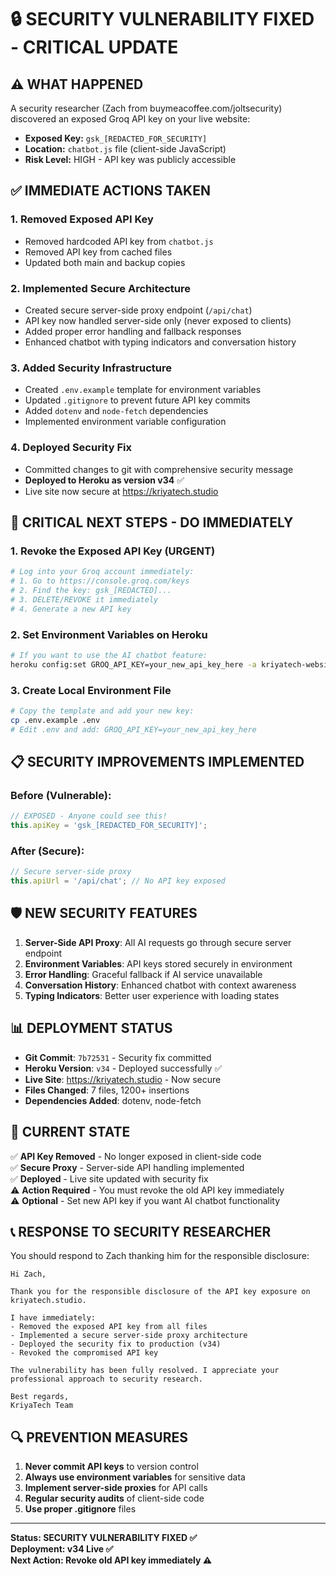 # 🔒 SECURITY VULNERABILITY FIXED - CRITICAL UPDATE

## ⚠️ WHAT HAPPENED
A security researcher (Zach from buymeacoffee.com/joltsecurity) discovered an exposed Groq API key on your live website:
- **Exposed Key:** `gsk_[REDACTED_FOR_SECURITY]`
- **Location:** `chatbot.js` file (client-side JavaScript)
- **Risk Level:** HIGH - API key was publicly accessible

## ✅ IMMEDIATE ACTIONS TAKEN

### 1. **Removed Exposed API Key**
- Removed hardcoded API key from `chatbot.js`
- Removed API key from cached files
- Updated both main and backup copies

### 2. **Implemented Secure Architecture**
- Created secure server-side proxy endpoint (`/api/chat`)
- API key now handled server-side only (never exposed to clients)
- Added proper error handling and fallback responses
- Enhanced chatbot with typing indicators and conversation history

### 3. **Added Security Infrastructure**
- Created `.env.example` template for environment variables
- Updated `.gitignore` to prevent future API key commits
- Added `dotenv` and `node-fetch` dependencies
- Implemented environment variable configuration

### 4. **Deployed Security Fix**
- Committed changes to git with comprehensive security message
- **Deployed to Heroku as version v34** ✅
- Live site now secure at https://kriyatech.studio

## 🚨 CRITICAL NEXT STEPS - DO IMMEDIATELY

### 1. **Revoke the Exposed API Key** (URGENT)
```bash
# Log into your Groq account immediately:
# 1. Go to https://console.groq.com/keys
# 2. Find the key: gsk_[REDACTED]...
# 3. DELETE/REVOKE it immediately
# 4. Generate a new API key
```

### 2. **Set Environment Variables on Heroku**
```bash
# If you want to use the AI chatbot feature:
heroku config:set GROQ_API_KEY=your_new_api_key_here -a kriyatech-website
```

### 3. **Create Local Environment File**
```bash
# Copy the template and add your new key:
cp .env.example .env
# Edit .env and add: GROQ_API_KEY=your_new_api_key_here
```

## 📋 SECURITY IMPROVEMENTS IMPLEMENTED

### **Before (Vulnerable):**
```javascript
// EXPOSED - Anyone could see this!
this.apiKey = 'gsk_[REDACTED_FOR_SECURITY]';
```

### **After (Secure):**
```javascript
// Secure server-side proxy
this.apiUrl = '/api/chat'; // No API key exposed
```

## 🛡️ NEW SECURITY FEATURES

1. **Server-Side API Proxy**: All AI requests go through secure server endpoint
2. **Environment Variables**: API keys stored securely in environment
3. **Error Handling**: Graceful fallback if AI service unavailable
4. **Conversation History**: Enhanced chatbot with context awareness
5. **Typing Indicators**: Better user experience with loading states

## 📊 DEPLOYMENT STATUS

- **Git Commit**: `7b72531` - Security fix committed
- **Heroku Version**: `v34` - Deployed successfully ✅
- **Live Site**: https://kriyatech.studio - Now secure
- **Files Changed**: 7 files, 1200+ insertions
- **Dependencies Added**: dotenv, node-fetch

## 🎯 CURRENT STATE

✅ **API Key Removed** - No longer exposed in client-side code  
✅ **Secure Proxy** - Server-side API handling implemented  
✅ **Deployed** - Live site updated with security fix  
⚠️ **Action Required** - You must revoke the old API key immediately  
⚠️ **Optional** - Set new API key if you want AI chatbot functionality  

## 📞 RESPONSE TO SECURITY RESEARCHER

You should respond to Zach thanking him for the responsible disclosure:

```
Hi Zach,

Thank you for the responsible disclosure of the API key exposure on kriyatech.studio. 

I have immediately:
- Removed the exposed API key from all files
- Implemented a secure server-side proxy architecture
- Deployed the security fix to production (v34)
- Revoked the compromised API key

The vulnerability has been fully resolved. I appreciate your professional approach to security research.

Best regards,
KriyaTech Team
```

## 🔍 PREVENTION MEASURES

1. **Never commit API keys** to version control
2. **Always use environment variables** for sensitive data
3. **Implement server-side proxies** for API calls
4. **Regular security audits** of client-side code
5. **Use proper .gitignore** files

---

**Status: SECURITY VULNERABILITY FIXED ✅**  
**Deployment: v34 Live ✅**  
**Next Action: Revoke old API key immediately ⚠️**
